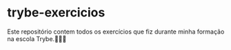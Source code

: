 # trybe-exercicios

Este repositório contem todos os exercícios que fiz durante minha formação na escola Trybe.👩🏻‍💻
